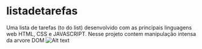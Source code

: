 # listadetarefas
Uma lista de tarefas (to do list) desenvolvido com as principais linguagens web HTML, CSS e JAVASCRIPT. Nesse projeto contem manipulação intensa da arvore DOM
![Alt text](https://github.com/renanxd25/listadetarefas/blob/main/video.gif?raw=true "Demonstração")
